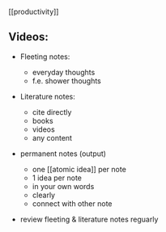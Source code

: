 [[productivity]]
## Videos:
- Fleeting notes:
	- everyday thoughts
	- f.e. shower thoughts
- Literature notes:
	- cite directly
	- books
	- videos
	- any content
- permanent notes (output)
	- one [[atomic idea]] per note
	- 1 idea per note
	- in your own words
	- clearly
	- connect with other note

- review fleeting & literature notes reguarly
